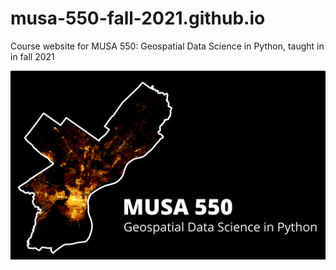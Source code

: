 # musa-550-fall-2021.github.io

Course website for MUSA 550: Geospatial Data Science in Python, taught in in fall 2021

![Logo for MUSA 550](assets/images/MUSA%20550%20Logo.png)
